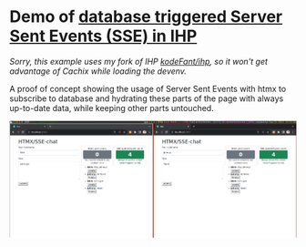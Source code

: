 # Demo of [database triggered Server Sent Events (SSE) in IHP](https://github.com/digitallyinduced/ihp/pull/1807)

*Sorry, this example uses my fork of IHP [kodeFant/ihp](https://github.com/kodeFant/ihp), so it won't get advantage of Cachix while loading the devenv.*

A proof of concept showing the usage of Server Sent Events with htmx to subscribe to database and hydrating these parts of the page with always up-to-date data, while keeping other parts untouched.

![screenshot](screenshot.png)
